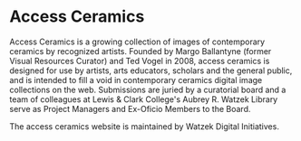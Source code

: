 # Access Ceramics

Access Ceramics is a growing collection of images of contemporary ceramics by recognized artists. Founded by Margo Ballantyne (former Visual Resources Curator) and Ted Vogel in 2008, access ceramics is designed for use by artists, arts educators, scholars and the general public, and is intended to fill a void in contemporary ceramics digital image collections on the web. Submissions are juried by a curatorial board and a team of colleagues at Lewis & Clark College's Aubrey R. Watzek Library serve as Project Managers and Ex-Oficio Members to the Board.

The access ceramics website is maintained by Watzek Digital Initiatives.




